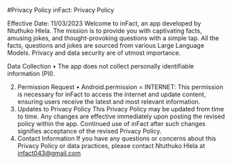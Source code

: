 #Privacy Policy
inFact: Privacy Policy

Effective Date: 11/03/2023
Welcome to inFact, an app developed by Ntuthuko Hlela. The mission is to provide you with captivating facts, amusing jokes, and thought-provoking questions with a simple tap. All the facts, questions and jokes are sourced from various Large Language Models. Privacy and data security are of utmost importance. 

Data Collection
•	The app does not collect personally identifiable information (PII). 

2. Permission Request
•	Android.permission = INTERNET: This permission is necessary for inFact to access the internet and update content, ensuring users receive the latest and most relevant information.
4. Updates to Privacy Policy
This Privacy Policy may be updated from time to time. Any changes are effective immediately upon posting the revised policy within the app. Continued use of inFact after such changes signifies acceptance of the revised Privacy Policy.
5. Contact Information
If you have any questions or concerns about this Privacy Policy or data practices, please contact Ntuthuko Hlela at infact043@gmail.com
